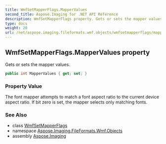 ```yaml
---
title: WmfSetMapperFlags.MapperValues
second_title: Aspose.Imaging for .NET API Reference
description: WmfSetMapperFlags property. Gets or sets the mapper values
type: docs
weight: 20
url: /net/aspose.imaging.fileformats.wmf.objects/wmfsetmapperflags/mappervalues/
---
```

## WmfSetMapperFlags.MapperValues property

Gets or sets the mapper values.

```csharp
public int MapperValues { get; set; }
```

### Property Value

The font mapper attempts to match a font aspect ratio to the current device aspect ratio. If bit zero is set, the mapper selects only matching fonts.

### See Also

* class [WmfSetMapperFlags](../)
* namespace [Aspose.Imaging.FileFormats.Wmf.Objects](../../wmfsetmapperflags/)
* assembly [Aspose.Imaging](../../../)


